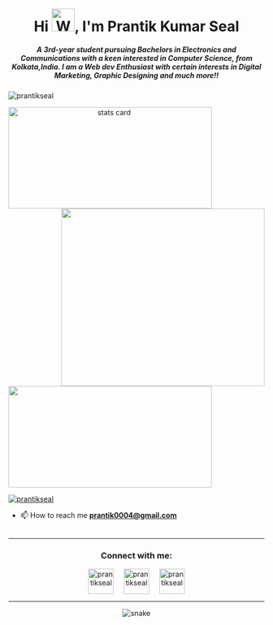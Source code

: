 <h1 align="center">Hi <img src="https://raw.githubusercontent.com/nixin72/nixin72/master/wave.gif" 
         alt="Waving hand animated gif"
         height="45"
         width="45" />, I'm Prantik Kumar Seal</h1>
<h5 align="center">
A 3rd-year student pursuing Bachelors in Electronics and Communications with a keen interested in Computer Science, from Kolkata,India. I am a Web dev Enthusiast with certain interests in Digital Marketing, Graphic Designing and much more!!
</h5>
<p align="left"> <img src="https://komarev.com/ghpvc/?username=prantikseal&label=Profile%20views&color=0e75b6&style=flat" alt="prantikseal" /> </p>
<p>
<a align= "center" href="https://github.com/prantikseal">
<img alt= "stats card" height="200px" width="400" src="https://github-readme-streak-stats.herokuapp.com/?user=prantikseal&theme=radical">
<img align="right" height="350" width="400" src="https://cdn.dribbble.com/users/2238041/screenshots/4763918/working.gif" /> </a>
</p>
<img height="200px" width="400" src="https://github-readme-stats.vercel.app/api?username=prantikseal&count_private=true&theme=radical&show_icons=true" />

<p align="left"> <a href="https://twitter.com/prantikseal" target="blank"><img src="https://img.shields.io/twitter/follow/prantikseal?logo=twitter&style=for-the-badge" alt="prantikseal" /></a> </p>

- 📫 How to reach me **prantik0004@gmail.com**
<br><br>
<hr>

<h3 align="center">Connect with me:</h3>
<p align="center">
<a href="https://twitter.com/prantikseal" target="blank"><img align="center" src="https://img.icons8.com/cute-clipart/64/000000/twitter.png" alt="prantikseal" height="50" width="50" /></a> &nbsp;&nbsp;&nbsp;
<a href="https://www.linkedin.com/in/prantikkumarseal/" target="blank"><img align="center" src="https://img.icons8.com/cute-clipart/64/000000/linkedin.png" alt="prantikseal" height="50" width="50" /></a>&nbsp;&nbsp;&nbsp;&nbsp;
<a href="https://instagram.com/prantikseal" target="blank"><img align="center" src="https://img.icons8.com/cute-clipart/64/000000/instagram-new.png" alt="prantikseal" height="50" width="50" /></a>
</p>

<hr>

<p align="center">
  <img src="https://github.com/ishikkkkaaaa/ishikkkkaaaa/raw/output/github-contribution-grid-snake.svg" alt="snake"></center>
</p>
